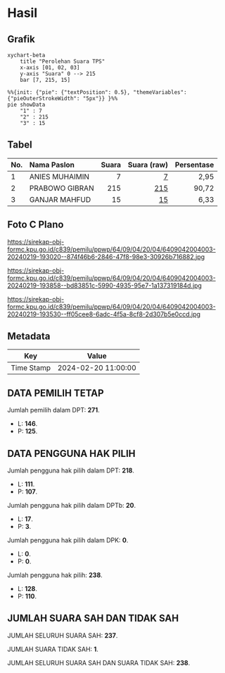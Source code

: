 # Hasil

## Grafik

```mermaid
xychart-beta
    title "Perolehan Suara TPS"
    x-axis [01, 02, 03]
    y-axis "Suara" 0 --> 215
    bar [7, 215, 15]
```

```mermaid
%%{init: {"pie": {"textPosition": 0.5}, "themeVariables": {"pieOuterStrokeWidth": "5px"}} }%%
pie showData
    "1" : 7
    "2" : 215
    "3" : 15
```

## Tabel

| No. | Nama Paslon    | Suara | Suara (raw) | Persentase |
|:--- |:-------------- | -----:| -----------:| ----------:|
| 1   | ANIES MUHAIMIN | 7     | [7][p-1]    | 2,95       |
| 2   | PRABOWO GIBRAN | 215   | [215][p-2]  | 90,72      |
| 3   | GANJAR MAHFUD  | 15    | [15][p-3]   | 6,33       |


[p-1]: https://github.com/gigit-pemilu/pemilu-2024-64-kalimantan-timur/blob/main/pilpres/hitung-suara/sub/64-kalimantan-timur/sub/09-penajam-paser-utara/sub/04-sepaku/sub/2004-bumi-harapan/sub/003-tps/sub/paslon-1.txt
[p-2]: https://github.com/gigit-pemilu/pemilu-2024-64-kalimantan-timur/blob/main/pilpres/hitung-suara/sub/64-kalimantan-timur/sub/09-penajam-paser-utara/sub/04-sepaku/sub/2004-bumi-harapan/sub/003-tps/sub/paslon-2.txt
[p-3]: https://github.com/gigit-pemilu/pemilu-2024-64-kalimantan-timur/blob/main/pilpres/hitung-suara/sub/64-kalimantan-timur/sub/09-penajam-paser-utara/sub/04-sepaku/sub/2004-bumi-harapan/sub/003-tps/sub/paslon-3.txt

## Foto C Plano

https://sirekap-obj-formc.kpu.go.id/c839/pemilu/ppwp/64/09/04/20/04/6409042004003-20240219-193020--874f46b6-2846-47f8-98e3-30926b716882.jpg

https://sirekap-obj-formc.kpu.go.id/c839/pemilu/ppwp/64/09/04/20/04/6409042004003-20240219-193858--bd83851c-5990-4935-95e7-1a137319184d.jpg

https://sirekap-obj-formc.kpu.go.id/c839/pemilu/ppwp/64/09/04/20/04/6409042004003-20240219-193530--ff05cee8-6adc-4f5a-8cf8-2d307b5e0ccd.jpg


## Metadata

| Key        | Value               |
| ---------- | ------------------- |
| Time Stamp | 2024-02-20 11:00:00 |


## DATA PEMILIH TETAP

Jumlah pemilih dalam DPT: **271**.
 * L: **146**.
 * P: **125**.

## DATA PENGGUNA HAK PILIH

Jumlah pengguna hak pilih dalam DPT: **218**.
 * L: **111**.
 * P: **107**.

Jumlah pengguna hak pilih dalam DPTb: **20**.
 * L: **17**.
 * P: **3**.

Jumlah pengguna hak pilih dalam DPK: **0**.
 * L: **0**.
 * P: **0**.

Jumlah pengguna hak pilih: **238**.
 * L: **128**.
 * P: **110**.

## JUMLAH SUARA SAH DAN TIDAK SAH

JUMLAH SELURUH SUARA SAH: **237**.

JUMLAH SUARA TIDAK SAH: **1**.

JUMLAH SELURUH SUARA SAH DAN SUARA TIDAK SAH: **238**.


